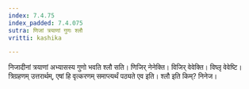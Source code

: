 ```yaml
---
index: 7.4.75
index_padded: 7.4.075
sutra: णिजां त्रयाणां गुणः श्लौ
vritti: kashika

---
```

निजादीनां त्रयाणां अभ्यासस्य गुणो भवति श्लौ सति। णिजिर् नेनेक्ति। विजिर् वेवेक्ति। विष्लृ वेवेष्टि। त्रिग्रहणम् उत्तरार्थम्, एषां हि वृत्करणम् समाप्त्यर्थं पठ्यते एव इति। श्लौ इति किम्? निनेज।